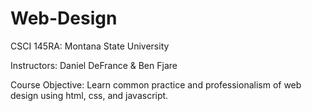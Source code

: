 # Web-Design
CSCI 145RA: Montana State University

Instructors: Daniel DeFrance & Ben Fjare

Course Objective: Learn common practice and professionalism of web design using html, css, and javascript.

